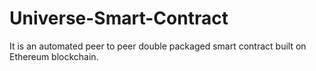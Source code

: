# Universe-Smart-Contract
It is an automated peer to peer double packaged smart contract built on Ethereum blockchain.
